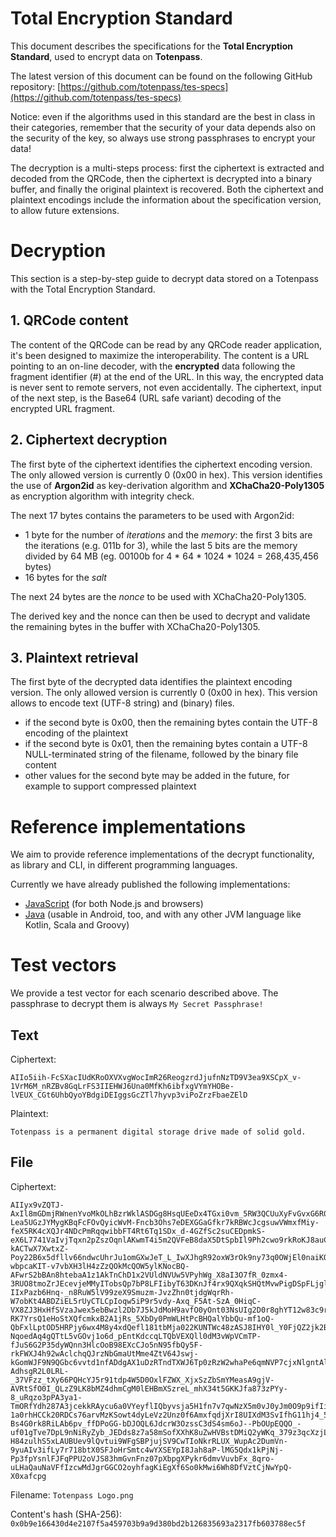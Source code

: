 # Total Encryption Standard

This document describes the specifications for the **Total Encryption Standard**, used to encrypt data on **Totenpass**.

The latest version of this document can be found on the following GitHub repository: [https://github.com/totenpass/tes-specs](https://github.com/totenpass/tes-specs)

Notice: even if the algorithms used in this standard are the best in class in their categories, remember that the security of your data depends also on the security of the key, so always use strong passphrases to encrypt your data!

The decryption is a multi-steps process: first the ciphertext is extracted and decoded from the QRCode, then the ciphertext is decrypted into a binary buffer, and finally the original plaintext is recovered.
Both the ciphertext and plaintext encodings include the information about the specification version, to allow future extensions.

# Decryption

This section is a step-by-step guide to decrypt data stored on a Totenpass with the Total Encryption Standard.

## 1. QRCode content

The content of the QRCode can be read by any QRCode reader application, it's been designed to maximize the interoperability.
The content is a URL pointing to an on-line decoder, with the **encrypted** data following the fragment identifier (#) at the end of the URL. In this way, the encrypted data is never sent to remote servers, not even accidentally.
The ciphertext, input of the next step, is the Base64 (URL safe variant) decoding of the encrypted URL fragment.

## 2. Ciphertext decryption

The first byte of the ciphertext identifies the ciphertext encoding version. The only allowed version is currently 0 (0x00 in hex). This version identifies the use of **Argon2id** as key-derivation algorithm and **XChaCha20-Poly1305** as encryption algorithm with integrity check.

The next 17 bytes contains the parameters to be used with Argon2id:
- 1 byte for the number of *iterations* and the *memory*: the first 3 bits are the iterations (e.g. 011b for 3), while the last 5 bits are the memory divided by 64 MB (eg. 00100b for 4 * 64 * 1024 * 1024 = 268,435,456 bytes)
- 16 bytes for the *salt*

The next 24 bytes are the *nonce* to be used with XChaCha20-Poly1305.

The derived key and the nonce can then be used to decrypt and validate the remaining bytes in the buffer with XChaCha20-Poly1305.


## 3. Plaintext retrieval

The first byte of the decrypted data identifies the plaintext encoding version. The only allowed version is currently 0 (0x00 in hex). This version allows to encode text (UTF-8 string) and (binary) files.

- if the second byte is 0x00, then the remaining bytes contain the UTF-8 encoding of the plaintext 
- if the second byte is 0x01, then the remaining bytes contain a UTF-8 NULL-terminated string of the filename, followed by the binary file content
- other values for the second byte may be added in the future, for example to support compressed plaintext

# Reference implementations

We aim to provide reference implementations of the decrypt functionality, as library and CLI, in different programming languages.

Currently we have already published the following implementations:
- [JavaScript](https://github.com/totenpass/tes-js) (for both Node.js and browsers)
- [Java](https://github.com/totenpass/tes-java) (usable in Android, too, and with any other JVM language like Kotlin, Scala and Groovy)

# Test vectors

We provide a test vector for each scenario described above.
The passphrase to decrypt them is always `My Secret Passphrase!`

## Text

Ciphertext:

    AIIo5iih-FcSXacIUdKRoOXVXvgWocImR26ReogzrdJjufnNzTD9V3ea9XSCpX_v-1VrM6M_nRZBv8GqLrFS3IIEHWJ6Una0MfKh6ibfxgVYmYHOBe-lVEUX_CGt6UhbQyoYBdgiDEIggsGcZTl7hyvp3viPoZrzFbaeZElD

Plaintext:

    Totenpass is a permanent digital storage drive made of solid gold.

## File

Ciphertext:

    AIIyx9vZQTJ-AxIl8mGDmjRWnenYvoMkOLhBzrWklASDGg8HsqUEeDx4TGxi0vm_5RW3QCUuXyFvGvxG6R0clY4N7pXLU_SaITRlpaRTQf09ZjIcl7UYofc82JMCzrLNSuayk34uQ9AMotOtC6b4HA8Oat0w0puycvZJrrdfGCuKNB819MsnPE0J_R5UVHatKIpjKY5-Lea5UGzJYMygKBqFcFOvQyicWvM-Fncb3Ohs7eDEXGGaGfkr7kRBWcJcgsuwVWmxfMiy-feX5RK4cXQJr4NDcPmRqqwibbFT4Rt6Tq1SDx_d-4GZfSc2suCEDpmkS-eX6L7741VaIvjTqxn2pZszOqnlAKwmT4i5m2QVFeB8daX5DtSpbIl9Ph2cwo9rkRoKJ8auCzS59UxDF0R1-kACTwX7XwtxZ-Poy22B6x5dfllv66ndwcUhrJu1omGXwJeT_L_IwXJhgR92oxW3rOk9ny73q0OWjEl0naiKQV0lnbty7aac6S86ypp_V7lC444ACzxr1ioB46pGcMiosBkOTa6KLG9xOQi5BGjJQHrBJ82Qy473a9Vtc_tvLRKDnJottTvWrExQfPIqs9syaCn0nHpcI1G2QbJVu65WjvpBXgpZt_QpUkbAR_JdY7-wbpcaKIT-v7vbXH3lH4zZzQOkMcQOW5ylKNocBQ-AFwrS2bBAn8htebaA1z1AkTnChD1x2VUldNVUw5VPyhWg_X8aI3O7fR_0zmx4-3RUO8tmoZrJEcevjeMMyITobsQp7bP8LFIibyT63DKnJf4rx9QXqkSHQtMvwPigDSpFLjglZFJB_V_7qzdidECCZvAYhrLPO3wRj36UzAQ7bUd8zxitvMIgsG2RhOTZb3Uqg1og5Fk0vrar1Kri9gGnzcv8UIVyfnuQ1VYR-IIxPazb6Hnq-_n8RuW5lV99zeX9Smuzm-JvzZhn0tjdgWqrRh-W7obKt4ABDZiEL5rUyCTLCpIoqw5iP9r5vdy-Axq_F5At-SzA_0HiqC-VX8ZJ3HxHfSVzaJwex5ebBwzl2Db7J5kJdMoH9avfO0yOnt03NsUIg2D0r8ghYT12w83c9rGx0UgGkMm2vBtfQh_OtknfITggP9ScjRCD6ehMcgd1Yf2DR-RK7YrsQ1eHoStXQfcmkxB2A1jRs_5XbDy0PmWLHtPcBHQalYbbQu-mf1oQ-QbFxlLptOD5HRPjy6wx4M8y4xdQefl181tbMja022KUNTWc48zASJ8IHY0l_Y0FjQZ2jk2BrC22udKCdnR7rQUSIWDla3HSbkj5jH34IJwk6hT7wqezbSoRPB63VHTs4PJsdiaNBWdjj8FGurYYEyHh5ebCQ3P2drJsFgb4AEkknqtF7dD_dvxih_DUsBI88M5rveS0h2ODLruabngGsoBMwqhI4KTa-NqoedAq4gQTtL5vGOvj1o6d_pEntKdccqLTQbVEXQll0dM3vWpVCmTP-fJuS6G2P35dyWQnn3HlcOoB98EXcCJo5nN95fbQy5F-rkFWXJ4h92wAclchqQJrzNbGmaUtMme4ZtV64Jswj-kGomWJF9N9QGbc6vvtd1nfADdgAX1uDzRTndTXWJ6Tp0zRzW2whaPe6qmNVP7cjxNlgntAlE6rv9qSfS2xBcBnxHdJlYzdUNNDqVDpmv7IwFR4GPvx5-AdhsgR2L0LRL-_37VFzz_tXy66PQHcYJ5r91tdp4W5D0OxlFZWX_XjxSzZbSmYMeasA9gjV-AVRtSfO0I_QLzZ9LK8bMZ4dhmCgM0lEHBmXSzreL_mhX34t5GKKJfa873zPYy-8_uRqzo3pPA3ya1-TmORfYdh287A3jcekkRAycu6a0VYeyflIQbyvsja5H1fn7v7qwNzX5m0vJ0yJm0O9p9ifIivjsz2xxgn3NuGjJhSJllkxR5f5XUXjBbVlqqXlGMq5R9BbYz1nCoqizlV9BqVmTewKP3Teo3t4H7BhyL7oB3oHC5eT7LChM8psG3csI4z-1a0rhHCCk20RDCs76arvMzKSowt4dyLeVz2Unz0f6AmxfqdjXrI8UIXdM3SvIfhG11hj4_5hqA6u73cEgvy5xwoZsXvBbuq0lWPG6TzyEQQ9eUN3Pcs5-Bs4G0rk8RiLAb6pv_ffDPoGG-bDJOQL6JdcrW3OzssC3dS4sm6oJ--PbOUpEQQO_-uf01gTve7DpL9nNiRyZyb_JEDds8z7a58mSofXXhK8uZwHVBstDMiQ2yWKq_379z3qcXzjLMLtAPIRuLFUarUEEEgAkdxJaFbBi2OgvyhXMsYuIG9oTavOwxf2N9rjV8LzBFQeyvuzmcusT2jb-H84zulhS5xLAUBUev9lQvtui9WFgSBPjujSV9CwTIoNkrRLUX_WupAc2DumVn-9yuAIv3ifLy7r718btX0SFJoHrSmtc4wYXSEYpI8Jah8aP-lMG5Qdx1kPjNj-Pp3fpYsnlFJFqPPU2oVJS83hmGvnFnz07pXbpgXPykr6dmvVuvbFx_8qro-uLHaQauNaVFfIzcwMdJgrGGCO2oyhfagKiEgXf6So0kMwi6Wh8DfVztCjNwYpQ-X0xafcpg

Filename: `Totenpass Logo.png`

Content's hash (SHA-256): `0x0b9e166430d4e2107f5a459703b9a9d380bd2b126835693a2317fb603788ec5f`